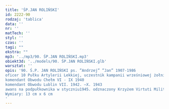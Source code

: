 ```yaml
---
title: 'ŚP.JAN ROLIŃSKI'
id: 2222-90
rodzaj: 'tablica'
data: ''
nr: ''
matTech: ''
styl: ''
czas: ''
tagi: ""
ekstra: ""
mp3: '../mp3/90. ŚP.JAN ROLIŃSKI.mp3'
obiekt3d: '../models/90. ŚP.JAN ROLIŃSKI.glb'
warsztat: ''
opis: '90. Ś.P. JAN ROLIŃSKI ps. ”Andrzej” ”Jan” 1907-1986
oficer 10 Pułku Artylerii Lekkiej, uczestnik kampanii wrześniowej żołnierz Armii Krajowej
komendant Obwodu Chełm VI - IX 1940
komendant Obwodu Lublin VII. 1942. –X. 1943
awans na podpułkownika w styczniu1945. odznaczony Krzyżem Virtuti Militari V klasy
Wymiary: 13 cm x 6 cm
'
---
```


